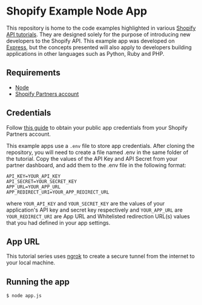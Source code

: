 # Shopify Example Node App

This repository is home to the code examples highlighted in various [Shopify API tutorials](http://docs.myshopify.io/api/tutorials/). They are designed solely for the purpose of introducing new developers to the Shopify API. This example app was developed on [Express](https://expressjs.com/), but the concepts presented will also apply to developers building applications in other languages such as Python, Ruby and PHP.

## Requirements

* [Node](https://nodejs.org/en/)
* [Shopify Partners account](https://developers.shopify.com/)

## Credentials

Follow [this guide](https://help.shopify.com/api/guides/api-credentials#generate-public-app-credentials) to obtain your public app credentials from your Shopify Partners account.

This example apps use a `.env` file to store app credentials. After cloning the repository, you will need to create a file named .env in the same folder of the tutorial. Copy the values of the API Key and API Secret from your partner dashboard, and add them to the .env file in the following format:

```
API_KEY=YOUR_API_KEY
API_SECRET=YOUR_SECRET_KEY
APP_URL=YOUR_APP_URL
APP_REDIRECT_URI=YOUR_APP_REDIRECT_URL
```

where `YOUR_API_KEY` and `YOUR_SECRET_KEY` are the values of your application's API key and secret key respectively and
`YOUR_APP_URL` are `YOUR_REDIRECT_URI` are App URL and Whitelisted redirection URL(s) values that you had defined in your app settings. 

## App URL

This tutorial series uses [ngrok](https://ngrok.com/) to create a secure tunnel from the internet to your local machine. 

## Running the app

`$ node app.js`

